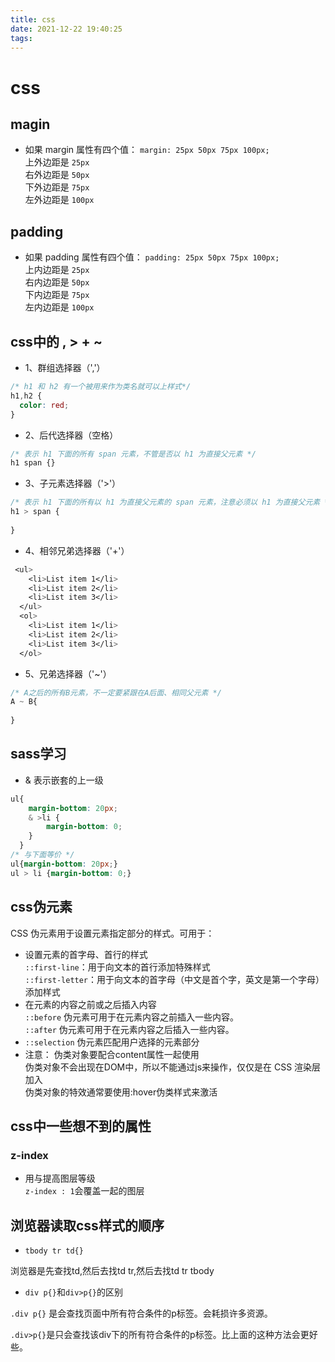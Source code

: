 ```yaml
---
title: css
date: 2021-12-22 19:40:25
tags:
---
```

# css

## magin

- 如果 margin 属性有四个值：
`margin: 25px 50px 75px 100px;`  
上外边距是 `25px`  
右外边距是 `50px`  
下外边距是 `75px`  
左外边距是 `100px`

## padding

- 如果 padding 属性有四个值：
`padding: 25px 50px 75px 100px;`  
上内边距是 `25px`  
右内边距是 `50px`  
下内边距是 `75px`  
左内边距是 `100px`

## css中的 , > + ~

- 1、群组选择器（','）
  
```css
/* h1 和 h2 有一个被用来作为类名就可以上样式*/
h1,h2 { 
  color: red;
}
```

- 2、后代选择器（空格）
  
```css
/* 表示 h1 下面的所有 span 元素，不管是否以 h1 为直接父元素 */
h1 span {}
```

- 3、子元素选择器（'>'）

```css
/* 表示 h1 下面的所有以 h1 为直接父元素的 span 元素，注意必须以 h1 为直接父元素 */
h1 > span {
 
}
```

- 4、相邻兄弟选择器（'+'）
  
```css
 <ul>
    <li>List item 1</li>
    <li>List item 2</li>
    <li>List item 3</li>
  </ul>
  <ol>
    <li>List item 1</li>
    <li>List item 2</li>
    <li>List item 3</li>
  </ol>
```

- 5、兄弟选择器（'~'）
  
```css
/* A之后的所有B元素，不一定要紧跟在A后面、相同父元素 */
A ~ B{
    
}
```

## sass学习

- & 表示嵌套的上一级
  
```css
ul{
    margin-bottom: 20px;
    & >li {
        margin-bottom: 0;
    }
  }
/* 与下面等价 */
ul{margin-bottom: 20px;}
ul > li {margin-bottom: 0;}
```

## css伪元素

CSS 伪元素用于设置元素指定部分的样式。可用于：

- 设置元素的首字母、首行的样式  
  `::first-line`：用于向文本的首行添加特殊样式  
  `::first-letter`：用于向文本的首字母（中文是首个字，英文是第一个字母）添加样式  
- 在元素的内容之前或之后插入内容  
  `::before` 伪元素可用于在元素内容之前插入一些内容。  
  `::after` 伪元素可用于在元素内容之后插入一些内容。  
- `::selection` 伪元素匹配用户选择的元素部分  
- 注意：
  伪类对象要配合content属性一起使用  
  伪类对象不会出现在DOM中，所以不能通过js来操作，仅仅是在 CSS 渲染层加入  
  伪类对象的特效通常要使用:hover伪类样式来激活

## css中一些想不到的属性

### z-index

- 用与提高图层等级  
  `z-index : 1`会覆盖一起的图层

## 浏览器读取css样式的顺序

- `tbody tr td{}`

浏览器是先查找td,然后去找td tr,然后去找td tr tbody

- `div p{}`和`div>p{}`的区别

`.div p{}` 是会查找页面中所有符合条件的p标签。会耗损许多资源。  

`.div>p{}`是只会查找该div下的所有符合条件的p标签。比上面的这种方法会更好些。  
  